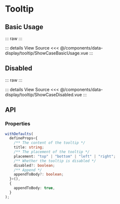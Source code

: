 <script setup lang='ts'>
import ShowCaseBasicUsage from './ShowCaseBasicUsage.vue'
import ShowCaseDisabled from './ShowCaseDisabled.vue'
</script>

# Tooltip

## Basic Usage

::: raw
<ShowCaseBasicUsage />
:::

::: details View Source
<<< @/components/data-display/tooltip/ShowCaseBasicUsage.vue
:::

## Disabled

::: raw
<ShowCaseDisabled />
:::

::: details View Source
<<< @/components/data-display/tooltip/ShowCaseDisabled.vue
:::

## API

### Properties

```ts
withDefaults(
  defineProps<{
    /** The content of the tooltip */
    title: string;
    /** The placement of the tooltip */
    placement: "top" | "bottom" | "left" | "right";
    /** Whether the tooltip is disabled */
    disabled?: boolean;
    /** Append */
    appendToBody?: boolean;
  }>(),
  {
    appendToBody: true,
  }
);
```
